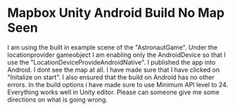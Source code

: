 
# Mapbox Unity Android Build No Map Seen

I am using the built in example scene of the "AstronautGame". Under the locationprovider gameobject I am enabling only the AndroidDevice so that I use the "LocationDeviceProvideAndroidNative".
I published the app into Android.
I dont see the map at all.
I have made sure that I have clicked on "Initalize on start".
I also ensured that the build on Android has no other errors.
In the build options i have made sure to use Minimum API level to 24.
Everything works well in Unity editor.
Please can someone give me some directions on what is going wrong.

        